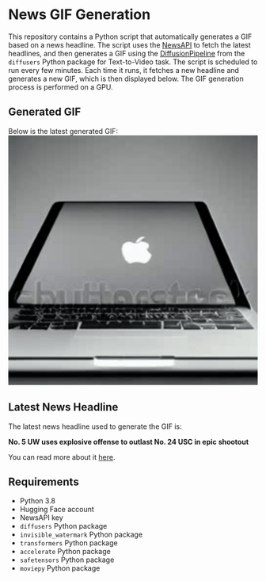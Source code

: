 # News GIF Generation
This repository contains a Python script that automatically generates a GIF based on a news headline. The script uses the [NewsAPI](https://newsapi.org/) to fetch the latest headlines, and then generates a GIF using the [DiffusionPipeline](https://github.com/huggingface/diffusers) from the `diffusers` Python package for Text-to-Video task.
The script is scheduled to run every few minutes. Each time it runs, it fetches a new headline and generates a new GIF, which is then displayed below. The GIF generation process is performed on a GPU.

## Generated GIF
Below is the latest generated GIF:
![Generated GIF](output.gif?raw=true&v=1699245291)

## Latest News Headline
The latest news headline used to generate the GIF is:

**No. 5 UW uses explosive offense to outlast No. 24 USC in epic shootout**

You can read more about it [here](https://www.seattletimes.com/sports/uw-husky-football/no-5-uw-uses-explosive-offense-to-outlast-no-24-usc-in-epic-shootout/).

## Requirements
- Python 3.8
- Hugging Face account
- NewsAPI key
- `diffusers` Python package
- `invisible_watermark` Python package
- `transformers` Python package
- `accelerate` Python package
- `safetensors` Python package
- `moviepy` Python package
